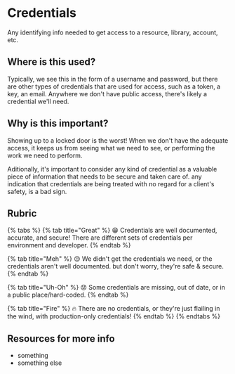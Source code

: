 # Credentials

Any identifying info needed to get access to a resource, library, account, etc.

## Where is this used?

Typically, we see this in the form of a username and password, but there are other types of credentials that are used for access, such as a token, a key, an email. Anywhere we don't have public access, there's likely a credential we'll need.

## Why is this important?

Showing up to a locked door is the worst! When we don't have the adequate access, it keeps us from seeing what we need to see, or performing the work we need to perform.

Aditionally, it's important to consider any kind of credential as a valuable piece of information that needs to be secure and taken care of. any indication that credentials are being treated with no regard for a client's safety, is a bad sign.

## Rubric

{% tabs %}
{% tab title="Great" %}
:grin:
Credentials are well documented, accurate, and secure! There are different sets of credentials per environment and developer.
{% endtab %}

{% tab title="Meh" %}
:relieved:
We didn't get the credentials we need, or the credentials aren't well documented. but don't worry, they're safe & secure.
{% endtab %}

{% tab title="Uh-Oh" %}
:worried:
Some credentials are missing, out of date, or in a public place/hard-coded.
{% endtab %}

{% tab title="Fire" %}
:fire:
There are no credentials, or they're just flailing in the wind, with production-only credentials!
{% endtab %}
{% endtabs %}

## Resources for more info

* something
* something else

